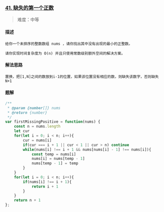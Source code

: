 ### [41. 缺失的第一个正数](https://leetcode.cn/problems/first-missing-positive/description/)

> 难度：中等

#### 描述
```
给你一个未排序的整数数组 nums ，请你找出其中没有出现的最小的正整数。

请你实现时间复杂度为 O(n) 并且只使用常数级别额外空间的解决方案。
```

#### 解法思路
```
置换，把[1,N]之间的数放到i-1的位置，如果该位置没有相应的数，则缺失该数字，否则缺失N+1
```

#### 题解

```js
/**
 * @param {number[]} nums
 * @return {number}
 */
var firstMissingPositive = function(nums) {
    const n = nums.length
    let cur
    for(let i = 0; i < n; i++){
        cur = nums[i]
        if(cur === i + 1 || cur < 1 || cur > n) continue
        while(nums[i] !== i + 1 && nums[nums[i] - 1] !== nums[i]){
            const temp = nums[i]
            nums[i] = nums[temp - 1]
            nums[temp - 1] = temp
        }
    }
    for(let i = 0; i < n; i++){
        if(nums[i] !== i + 1){
            return i + 1
        }
    }
    return n + 1
};
```